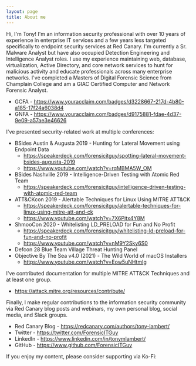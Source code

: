 ```yaml
---
layout: page
title: About me 
---
```


Hi, I'm Tony! I'm an information security professional with over 10 years of experience in enterprise IT services and a few years less targeted specifically to endpoint security services at Red Canary. I'm currently a Sr. Malware Analyst but have also occupied Detection Engineering and Intelligence Analyst roles. I use my experience maintaining web, database, virtualization, Active Directory, and core network services to hunt for malicious activity and educate professionals across many enterprise networks. I've completed a Masters of Digital Forensic Science from Champlain College and am a GIAC Certified Computer and Network Forensic Analyst.

- GCFA - <https://www.youracclaim.com/badges/d3228667-217d-4b80-a185-17f24a6038d4>
- GNFA - <https://www.youracclaim.com/badges/d9175881-fdae-4d37-9e09-a57ae3e46626>

I've presented security-related work at multiple conferences:

- BSides Austin & Augusta 2019 - Hunting for Lateral Movement using Endpoint Data
  - <https://speakerdeck.com/forensicitguy/spotting-lateral-movement-bsides-augusta-2019>
  - <https://www.youtube.com/watch?v=rqMBMA5W_OM>
- BSides Nashville 2019 - Intelligence-Driven Testing with Atomic Red Team
  - <https://speakerdeck.com/forensicitguy/intelligence-driven-testing-with-atomic-red-team>
- ATT&CKcon 2019 - Alertable Techniques for Linux Using MITRE ATT&CK
  - <https://speakerdeck.com/forensicitguy/alertable-techniques-for-linux-using-mitre-att-and-ck>
  - <https://www.youtube.com/watch?v=7X6Pjtx4Y8M>
- ShmooCon 2020 - Whitelisting LD_PRELOAD for Fun and No Profit
  - <https://speakerdeck.com/forensicitguy/whitelisting-ld-preload-for-fun-and-no-profit>
  - <https://www.youtube.com/watch?v=nM9Y2Sky6S0>
- Defcon 28 Blue Team Village Threat Hunting Panel
- Objective By The Sea v4.0 (2021) - The Wild World of macOS Installers
  - <https://www.youtube.com/watch?v=Eow5uNHtmIg>

I've contributed documentation for multiple MITRE ATT&CK Techniques and at least one group.

- <https://attack.mitre.org/resources/contribute/>

Finally, I make regular contributions to the information security community via Red Canary blog posts and webinars, my own personal blog, social media, and Slack groups.

- Red Canary Blog - <https://redcanary.com/authors/tony-lambert/>
- Twitter - <https://twitter.com/ForensicITGuy>
- LinkedIn - <https://www.linkedin.com/in/tonymlambert/>
- GitHub - <https://www.github.com/ForensicITGuy>

If you enjoy my content, please consider supporting via Ko-Fi: <script type='text/javascript' src='https://storage.ko-fi.com/cdn/widget/Widget_2.js'></script><script type='text/javascript'>kofiwidget2.init('Support Me on Ko-fi', '#29abe0', 'B0B7BTGFS');kofiwidget2.draw();</script> 